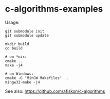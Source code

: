 # c-algorithms-examples

Usage:

```
git submodule init
git submodule update

mkdir build
cd build

# on *nix:
cmake ..
make -j4

# on Windows:
cmake -G "MinGW Makefiles" ..
mingw32-make -j4
```

See also: https://github.com/afiskon/c-algorithms
